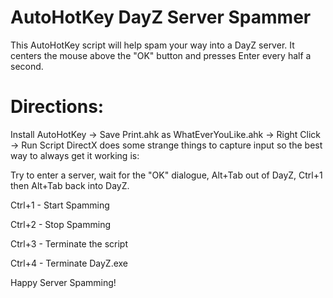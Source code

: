 # AutoHotKey DayZ Server Spammer
This AutoHotKey script will help spam your way into a DayZ server.
It centers the mouse above the "OK" button and presses Enter every half a second.

# Directions:
Install AutoHotKey -> Save Print.ahk as WhatEverYouLike.ahk -> Right Click -> Run Script
DirectX does some strange things to capture input so the best way to always get it working is:

Try to enter a server, wait for the "OK" dialogue, Alt+Tab out of DayZ, Ctrl+1 then Alt+Tab back into DayZ.

Ctrl+1 - Start Spamming

Ctrl+2 - Stop Spamming

Ctrl+3 - Terminate the script

Ctrl+4 - Terminate DayZ.exe

Happy Server Spamming!
